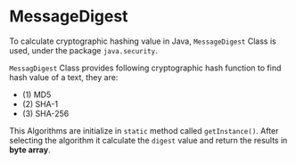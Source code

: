 # MessageDigest

To calculate cryptographic hashing value in Java, `MessageDigest` Class is used, under the package `java.security`.

`MessagDigest` Class provides following cryptographic hash function to find hash value of a text, they are:

- (1) MD5
- (2) SHA-1
- (3) SHA-256

This Algorithms are initialize in `static` method called `getInstance()`. After selecting the algorithm it calculate the `digest` value and return the results in **byte array**.